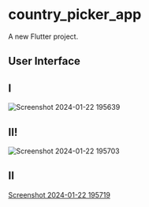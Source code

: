 # country_picker_app

A new Flutter project.

## User Interface
## I
![Screenshot 2024-01-22 195639](https://github.com/MuhammadFerrySofianshah/coutry_picker_app_UI/assets/113429157/fe50f69a-d7c1-43e4-8a3a-149fed9ad481)
## II!
![Screenshot 2024-01-22 195703](https://github.com/MuhammadFerrySofianshah/coutry_picker_app_UI/assets/113429157/6179bfc4-3b59-4027-83a2-c2785afe10e6)
## II
[Screenshot 2024-01-22 195719](https://github.com/MuhammadFerrySofianshah/coutry_picker_app_UI/assets/113429157/595c610a-4670-4da8-9c36-d9d10d5a0a55)

